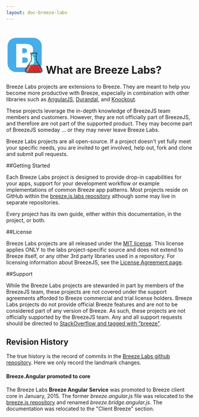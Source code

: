 ```yaml
---
layout: doc-breeze-labs
---
```

# ![Breeze Labs](/images/logos/BreezeLabsB.png "Breeze Labs") What are Breeze Labs?

Breeze Labs projects are extensions to Breeze. They are meant to help you become more productive with Breeze, especially in combination with other libraries such as [AngularJS](http://angularjs.org/),  [Durandal](http://durandaljs.com/),  and [Knockout](http://knockoutjs.com/).

These projects leverage the in-depth knowledge of BreezeJS team members and customers. However, they are not officially part of BreezeJS, and therefore are not part of the supported product. They may become part of BreezeJS someday ... or they may never leave Breeze Labs.

Breeze Labs projects are all open-source. If a project doesn't yet fully meet your specific needs, you are invited to get involved, help out, fork and clone and submit pull requests. 

##Getting Started

Each Breeze Labs project is designed to provide drop-in capabilities for your apps, support for your development workflow or example implementations of common Breeze app patterns. Most projects reside on GitHub within the <a href="https://github.com/Breeze/breeze.js.labs" target="_blank">breeze.js.labs repository</a> although some may live in separate repositories. 

Every project has its own guide, either within this documentation, in the project, or both.

##License

Breeze Labs projects are all released under the <a href="http://opensource.org/licenses/mit-license.php" target="_blank">MIT license</a>. This license applies ONLY to the labs project-specific source and does not extend to Breeze itself, or any other 3rd party libraries used in a repository. For licensing information about BreezeJS, see the [License Agreement page](/doc-main/license).

##Support

While the Breeze Labs projects are stewarded in part by members of the BreezeJS team, these projects are not covered under the support agreements afforded to Breeze commercial and trial license holders. Breeze Labs projects do not provide official Breeze features and are not to be considered part of any version of Breeze. As such, these projects are not officially supported by the BreezeJS team. Any and all support requests should be directed to <a href="http://stackoverflow.com/questions/tagged/breeze?sort=newest" target="_blank">StackOverflow and tagged with "breeze"</a>.

## Revision History
The true history is the record of commits in the [Breeze Labs github repository](https://github.com/Breeze/breeze.js.labs). Here we only record the landmark changes.

#### Breeze.Angular promoted to core
The Breeze Labs **Breeze Angular Service** was promoted to Breeze client core in January, 2015. The former *breeze.angular.js* file was relocated to the [breeze.js repository](https://github.com/Breeze/breeze.js/blob/master/src/breeze.bridge.angular.js) and renamed *breeze.bridge.angular.js*. The documentation was relocated to the "Client Breeze" section.